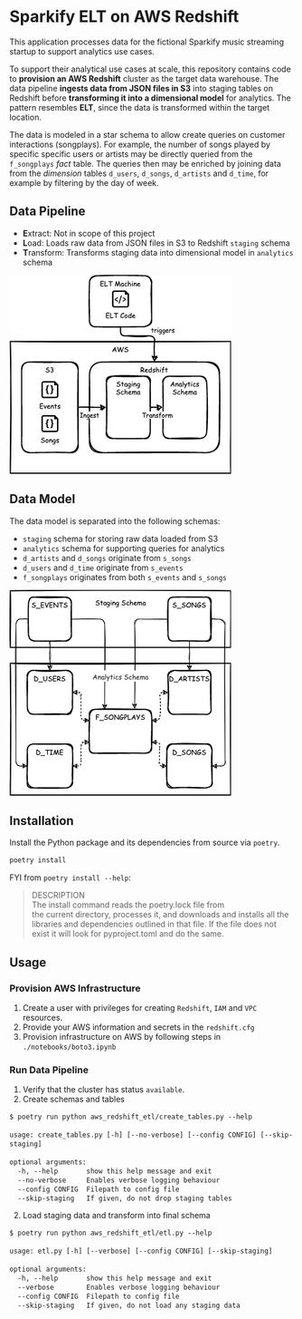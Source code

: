 # Sparkify ELT on AWS Redshift

This application processes data for the fictional Sparkify music streaming startup to support analytics use cases.

To support their analytical use cases at scale, this repository contains code to **provision an AWS Redshift** cluster as the target data warehouse. The data pipeline **ingests data from JSON files in S3** into staging tables on Redshift before **transforming it into a dimensional model** for analytics. The pattern resembles **ELT**, since the data is transformed within the target location.

The data is modeled in a star schema to allow create queries on customer interactions (songplays). For example, the number of songs played by specific specific users or artists may be directly queried from the `f_songplays` *fact* table. The queries then may be enriched by joining data from the *dimension* tables `d_users`, `d_songs`, `d_artists` and `d_time`, for example by filtering by the day of week.

## Data Pipeline

- **E**xtract: Not in scope of this project
- **L**oad: Loads raw data from JSON files in S3 to Redshift `staging` schema
- **T**ransform: Transforms staging data into dimensional model in `analytics` schema

![Architecture](images/architecture.png)

## Data Model

The data model is separated into the following schemas:
- `staging` schema for storing raw data loaded from S3
- `analytics` schema for supporting queries for analytics
- `d_artists` and `d_songs` originate from `s_songs`
- `d_users` and `d_time` originate from `s_events`
- `f_songplays` originates from both `s_events` and `s_songs`

![Data model](images/model.png)

## Installation

Install the Python package and its dependencies from source via `poetry`.
```bash
poetry install
```

FYI from `poetry install --help`:
> DESCRIPTION  
  The install command reads the poetry.lock file from  
  the current directory, processes it, and downloads and installs all the  
  libraries and dependencies outlined in that file. If the file does not  
  exist it will look for pyproject.toml and do the same.

## Usage

### Provision AWS Infrastructure

1. Create a user with privileges for creating `Redshift`, `IAM` and `VPC` resources.
2. Provide your AWS information and secrets in the `redshift.cfg`
3. Provision infrastructure on AWS by following steps in `./notebooks/boto3.ipynb`

### Run Data Pipeline

1. Verify that the cluster has status `available`.
2. Create schemas and tables

```
$ poetry run python aws_redshift_etl/create_tables.py --help 

usage: create_tables.py [-h] [--no-verbose] [--config CONFIG] [--skip-staging]

optional arguments:
  -h, --help       show this help message and exit
  --no-verbose     Enables verbose logging behaviour
  --config CONFIG  Filepath to config file
  --skip-staging   If given, do not drop staging tables
```

2. Load staging data and transform into final schema

```
$ poetry run python aws_redshift_etl/etl.py --help

usage: etl.py [-h] [--verbose] [--config CONFIG] [--skip-staging]

optional arguments:
  -h, --help       show this help message and exit
  --verbose        Enables verbose logging behaviour
  --config CONFIG  Filepath to config file
  --skip-staging   If given, do not load any staging data
```
